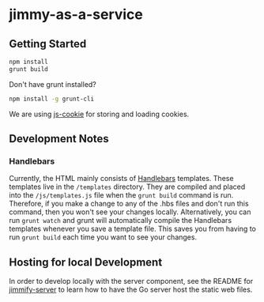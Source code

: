 # jimmy-as-a-service

## Getting Started

```bash
npm install
grunt build
```

Don't have grunt installed?
```bash
npm install -g grunt-cli
```

We are using [js-cookie](https://github.com/js-cookie/js-cookie) for storing and loading cookies.

## Development Notes

### Handlebars

Currently, the HTML mainly consists of [Handlebars](http://handlebarsjs.com/)
templates. These templates live in the `/templates` directory. They are compiled
and placed into the `/js/templates.js` file when the `grunt build` command is run.
Therefore, if you make a change to any of the .hbs files and don't run this
command, then you won't see your changes locally. Alternatively, you can
run `grunt watch` and grunt will automatically compile the Handlebars templates
whenever you save a template file. This saves you from having to run `grunt build`
each time you want to see your changes.

## Hosting for local Development

In order to develop locally with the server component, see the README
for [jimmify-server](https://github.com/jimmified/jimmify-server) to learn
how to have the Go server host the static web files.
